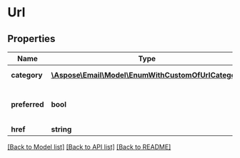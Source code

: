# Url

## Properties
Name | Type | Description | Notes
------------ | ------------- | ------------- | -------------
**category** | [**\Aspose\Email\Model\EnumWithCustomOfUrlCategory**](EnumWithCustomOfUrlCategory.md) | Url category. | [optional] 
**preferred** | **bool** | Defines whether url is preferred. | 
**href** | **string** | URL. | [optional] 



[[Back to Model list]](README.md#documentation-for-models) [[Back to API list]](README.md#documentation-for-api-endpoints) [[Back to README]](README.md)


